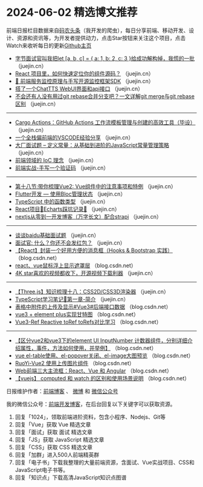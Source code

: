 # 2024-06-02 精选博文推荐

前端日报栏目数据来自[码农头条](http://toutiao.qdkfweb.cn/)（我开发的爬虫），每日分享前端、移动开发、设计、资源和资讯等，为开发者提供动力，点击Star按钮来关注这个项目，点击Watch来收听每日的更新[Github主页](https://github.com/kujian/frontendDaily)
* [字节面试官叫我把let [a, b, c] = { a: 1, b: 2, c: 3 }给成功解构掉，我慌的一批](https://juejin.cn/post/7374308419074146313) （juejin.cn）
* [React 项目里，如何快速定位你的组件源码？](https://juejin.cn/post/7374631918111178790) （juejin.cn）
* [🍻 前端服务监控原理与手写开源监控框架SDK](https://juejin.cn/post/7374265502669160482) （juejin.cn）
* [搭了一个ChatTTS WebUI界面和api接口](https://juejin.cn/post/7374616052946239540) （juejin.cn）
* [不会还有人没有用过git rebase合并分支吧？一文详解git merge与git rebase区别](https://juejin.cn/post/7374683456716161063) （juejin.cn）

***
* [Cargo Actions：GitHub Actions 工作流模板管理与创建的高效工具（毕设）](https://juejin.cn/post/7374751062962159653) （juejin.cn）
* [一个全栈偏前端的VSCODE经验分享](https://juejin.cn/post/7373961220582260788) （juejin.cn）
* [大厂面试题 &#8211; 定义常量：从基础到进阶的JavaScript常量管理策略](https://juejin.cn/post/7374808507709685810) （juejin.cn）
* [前端领域的 IoC 理念](https://juejin.cn/post/7374631918111211558) （juejin.cn）
* [前端实战-手写一个验证码](https://juejin.cn/post/7374661722465976374) （juejin.cn）

***
* [第十八节:带你梳理Vue2: Vue组件中的注意事项和特例](https://juejin.cn/post/7373860534243606555) （juejin.cn）
* [Flutter开发 &#8212; 使用Bloc管理状态](https://juejin.cn/post/7374661722466844726) （juejin.cn）
* [TypeScript 中的函数类型](https://juejin.cn/post/7374307181481410614) （juejin.cn）
* [React项目🌹Echarts踩坑记录🌹](https://juejin.cn/post/7374307181482213430) （juejin.cn）
* [nextjs从零到一开发博客（万字长文）配合strapi](https://juejin.cn/post/7374783392675528730) （juejin.cn）

***
* [谈谈baidu基础面试题](https://juejin.cn/post/7374783392674185242) （juejin.cn）
* [面试官: 什么？你还不会发红包？](https://juejin.cn/post/7374256269995737142) （juejin.cn）
* [【React】封装一个好用方便的消息框（Hooks &amp; Bootstrap 实践）](https://blog.csdn.net/XcantloadX/article/details/139090947) （blog.csdn.net）
* [react、vue鼠标浮上显示遮罩层](https://blog.csdn.net/weixin_45960031/article/details/139348257) （blog.csdn.net）
* [4K star喜欢的视频都收下，开源视频下载利器](https://juejin.cn/post/7374808297186246710) （juejin.cn）

***
* [【Three.js】知识梳理十八：CSS2D/CSS3D渲染器](https://juejin.cn/post/7374973885433364495) （juejin.cn）
* [TypeScript学习笔记📒第一章-简介](https://juejin.cn/post/7374631918111359014) （juejin.cn）
* [表格中附件的上传及显示#Vue3#后端接口数据](https://blog.csdn.net/weixin_45356258/article/details/139350084) （blog.csdn.net）
* [vue3 + element plus实现甘特图](https://blog.csdn.net/z546062456/article/details/139343753) （blog.csdn.net）
* [Vue3-Ref Reactive toRef toRefs对比学习](https://blog.csdn.net/Ian1025/article/details/139367662) （blog.csdn.net）

***
* [【区分vue2和vue3下的element UI InputNumber 计数器组件，分别详细介绍属性，事件，方法如何使用，并举例】](https://blog.csdn.net/xiejunlan/article/details/139338927) （blog.csdn.net）
* [vue el-table使用、el-popover关闭、el-image大图预览](https://blog.csdn.net/Ann_52547/article/details/139324449) （blog.csdn.net）
* [RuoYi-Vue2 使用上传图片组件](https://blog.csdn.net/weixin_39897001/article/details/139337594) （blog.csdn.net）
* [Web前端三大主流框：React、Vue 和 Angular](https://blog.csdn.net/weixin_44008788/article/details/139356860) （blog.csdn.net）
* [【vuejs】 computed 和 watch 的区别和使用场景说明](https://blog.csdn.net/weixin_45046532/article/details/139354923) （blog.csdn.net）

日报维护作者：[前端博客](https://qdkfweb.cn/) 、 [微博](http://weibo.com/kujian) 和 [微信公众号](https://open.weixin.qq.com/qr/code?username=caibaojian_com)

我的微信公众号：[前端开发博客](https://open.weixin.qq.com/qr/code?username=caibaojian_com)，在后台回复以下关键字可以获取资源。

1. 回复「1024」，领取前端进阶资料，包含小程序、Nodejs、Git等
2. 回复「Vue」获取 Vue 精选文章
3. 回复「面试」获取 面试 精选文章
4. 回复「JS」获取 JavaScript 精选文章
5. 回复「CSS」获取 CSS 精选文章
6. 回复「加群」进入500人前端精英群
7. 回复「电子书」下载我整理的大量前端资源，含面试、Vue实战项目、CSS和JavaScript电子书等。
8. 回复「知识点」下载高清JavaScript知识点图谱